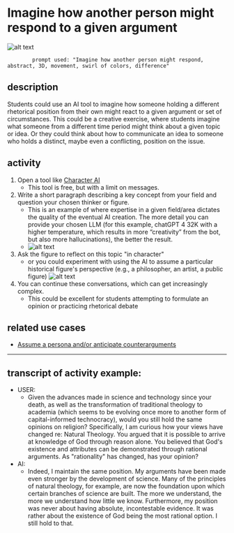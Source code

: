 # Imagine how another person might respond to a given argument

![alt text](https://files.slack.com/files-pri/T0HTW3H0V-F060FKXK7L7/abstract_movement_swirl.png?pub_secret=bde06b8ce5)


            prompt used: "Imagine how another person might respond, abstract, 3D, movement, swirl of colors, difference"
   

## description
Students could use an AI tool to imagine how someone holding a different rhetorical position from their own might react to a given argument or set of circumstances. This could be a creative exercise, where students imagine what someone from a different time period might think about a given topic or idea. Or they could think about how to communicate an idea to someone who holds a distinct, maybe even a conflicting, position on the issue.

## activity
1. Open a tool like [Character AI](beta/character.ai)
    * This tool is free, but with a limit on messages. 
2. Write a short paragraph describing a key concept from your field and question your chosen thinker or figure. 
    * This is an example of where expertise in a given field/area dictates the quality of the eventual AI creation. The more detail you can provide your chosen LLM (for this example, chatGPT 4 32K with a higher temperature, which results in more “creativity” from the bot, but also more hallucinations), the better the result.
    * ![alt text](https://files.slack.com/files-pri/T0HTW3H0V-F060BG3E8DD/screenshot_2023-10-11_at_5.00.49_pm.png?pub_secret=06487d422d)
3. Ask the figure to reflect on this topic "in character"
    * or you could experiment with using the AI to assume a particular historical figure's perspective (e.g., a philosopher, an artist, a public figure)
    ![alt text](https://files.slack.com/files-pri/T0HTW3H0V-F060BG3TQMD/screenshot_2023-10-11_at_5.01.29_pm.png?pub_secret=1e245f3dfb)
4. You can continue these conversations, which can get increasingly complex. 
    * This could be excellent for students attempting to formulate an opinion or practicing rhetorical debate

## related use cases
* [Assume a persona and/or anticipate counterarguments](/tvB3GJNuRk2lWtGa8rYiXQ)
---

## transcript of activity example:
* USER:
    * Given the advances made in science and technology since your death, as well as the transformation of traditional theology to academia (which seems to be evolving once more to another form of capital-informed technocracy), would you still hold the same opinions on religion? Specifically, I am curious how your views have changed re: Natural Theology. You argued that it is possible to arrive at knowledge of God through reason alone. You believed that God's existence and attributes can be demonstrated through rational arguments. As "rationality" has changed, has your opinion?
* AI: 
    * Indeed, I maintain the same position. My arguments have been made even stronger by the development of science. Many of the principles of natural theology, for example, are now the foundation upon which certain branches of science are built. The more we understand, the more we understand how little we know. Furthermore, my position was never about having absolute, incontestable evidence. It was rather about the existence of God being the most rational option. I still hold to that.